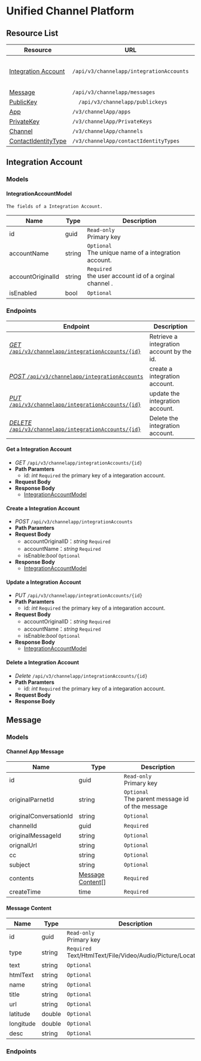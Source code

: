 # Unified Channel Platform

## Resource List

  | Resource | URL |Description
  | - | - | -
|[Integration Account](#integration-account)|`/api/v3/channelapp/integrationAccounts`| Management of Integration Account
|[Message](#message)|`/api/v3/channelapp/messages`|	
|[PublicKey](#publicKey)|`	/api/v3/channelapp/publickeys`|
|[App](#app)|`/v3/channelApp/apps`|
|[PrivateKey](#PrivateKey)	|`/v3/channelApp/PrivateKeys`|
|[Channel](#Channel) 	|`/v3/channelApp/channels`|
|[ContactIdentityType](#contactIdentityType)	|`/v3/channelApp/contactIdentityTypes`|


## Integration Account
### Models
#### IntegrationAccountModel
    The fields of a Integration Account.
Name|Type |Description
---|---|---
id| guid|`Read-only`<br>Primary key
accountName | string|`Optional`<br>The unique name of a integration account.
accountOriginalId|string|`Required`<br>the user account id of a  orginal channel .
isEnabled|bool|`Optional`<br>

### Endpoints
Endpoint |Description
---|---
[*GET* `/api/v3/channelapp/integrationAccounts/{id}`](#get-a-integration-Account)| Retrieve a integration account by the id.
[*POST* `/api/v3/channelapp/integrationAccounts`](#create-a-integration-Account)| create a integration account.
[*PUT* `/api/v3/channelapp/integrationAccounts/{id}`](#update-a-integration-Account)| update the integration account.
[*DELETE* `/api/v3/channelapp/integrationAccounts/{id}`](#delete-a-integrationAccount)| Delete the integration account.

#### Get a Integration Account
- *GET* `/api/v3/channelapp/integrationAccounts/{id}`
- **Path Paramters**
    - id: *int* `Required` the primary key of a integaration account.
- **Request Body**
- **Response Body**
    - [IntegrationAccountModel](#IntegrationAccountModel)

#### Create a Integration Account
-  *POST* `/api/v3/channelapp/integrationAccounts`
- **Path Paramters**
- **Request Body**
    - accountOriginalID：*string* `Required`
    - accountName：*string* `Required`
    - isEnable:*bool* `Optional`
- **Response Body**
    - [IntegrationAccountModel](#IntegrationAccountModel)

#### Update a Integration Account
-  *PUT* `/api/v3/channelapp/integrationAccounts/{id}`
- **Path Paramters**
   - id: *int* `Required` the primary key of a integaration account.
- **Request Body**
    - accountOriginalID：*string* `Required`
    - accountName：*string* `Required`
    - isEnable:*bool* `Optional`
- **Response Body**
    - [IntegrationAccountModel](#IntegrationAccountModel)

#### Delete a Integration Account
-  *Delete* `/api/v3/channelapp/integrationAccounts/{id}`
- **Path Paramters**
   - id: *int* `Required` the primary key of a integaration account.
- **Request Body**
- **Response Body**
## Message
### Models
#### Channel App Message
Name|Type |Description
---|---|---
id| guid|`Read-only`<br>Primary key
originalParnetId | string|`Optional`<br>The parent message id of the message
originalConversationId|string|`Optional`<br>
channelId|guid|`Required`<br>
originalMessageId|string|`Optional`<br>
orignalUrl|string|`Optional`<br>
cc|string|`Optional`<br>
subject|string|`Optional`<br>
contents|[Message Content](#message-content)[]|`Required`
createTime|time|`Required`



#### Message Content
Name|Type |Description
---|---|---
id| guid|`Read-only`<br>Primary key
type  | string|`Required`<br>Text/HtmlText/File/Video/Audio/Picture/Location
text|string|`Optional`<br> 
htmlText|string|`Optional`<br> 
name|string|`Optional`<br> 
title|string|`Optional`<br> 
url|string|`Optional`<br> 
latitude|double|`Optional`<br> 
longitude|double|`Optional`<br> 
desc|string|`Optional`<br> 

### Endpoints